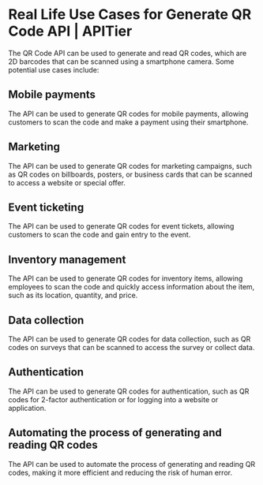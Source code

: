 # Real Life Use Cases for Generate QR Code API | APITier


The QR Code API can be used to generate and read QR codes, which are 2D barcodes that can be scanned using a smartphone camera. Some potential use cases include:

## Mobile payments
The API can be used to generate QR codes for mobile payments, allowing customers to scan the code and make a payment using their smartphone.

## Marketing
The API can be used to generate QR codes for marketing campaigns, such as QR codes on billboards, posters, or business cards that can be scanned to access a website or special offer.

## Event ticketing
The API can be used to generate QR codes for event tickets, allowing customers to scan the code and gain entry to the event.

## Inventory management
The API can be used to generate QR codes for inventory items, allowing employees to scan the code and quickly access information about the item, such as its location, quantity, and price.

## Data collection
The API can be used to generate QR codes for data collection, such as QR codes on surveys that can be scanned to access the survey or collect data.

## Authentication
The API can be used to generate QR codes for authentication, such as QR codes for 2-factor authentication or for logging into a website or application.

## Automating the process of generating and reading QR codes 
The API can be used to automate the process of generating and reading QR codes, making it more efficient and reducing the risk of human error.